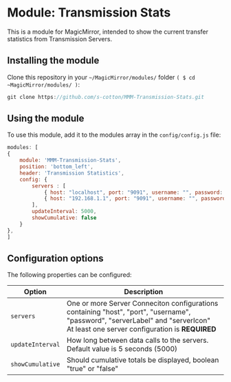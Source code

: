 # Module: Transmission Stats
This is a module for MagicMirror, intended to show the current transfer statistics from Transmission Servers.

## Installing the module
Clone this repository in your `~/MagicMirror/modules/` folder `( $ cd ~MagicMirror/modules/ )`:
````javascript
git clone https://github.com/s-cotton/MMM-Transmission-Stats.git
````

## Using the module

To use this module, add it to the modules array in the `config/config.js` file:
````javascript
modules: [
{
    module: 'MMM-Transmission-Stats',
    position: 'bottom_left',
    header: 'Transmission Statistics',
    config: {
        servers : [
        	{ host: "localhost", port: "9091", username: "", password: "", serverLabel: "Server", serverIcon:  "server" },
        	{ host: "192.168.1.1", port: "9091", username: "", password: "", serverLabel: "Server 2", serverIcon:  "archive" },
        ],
        updateInterval: 5000,
        showCumulative: false
    }
},
]
````

## Configuration options

The following properties can be configured:

<table width="100%">
	<!-- why, markdown... -->
	<thead>
		<tr>
			<th>Option</th>
			<th width="100%">Description</th>
		</tr>
	<thead>
	<tbody>
    <tr>
			<td><code>servers</code></td>
			<td>One or more Server Conneciton configurations containing "host", "port", "username", "password", "serverLabel" and "serverIcon"<br> At least one server configuration is <b>REQUIRED</b></td>
		</tr>
		<tr>
			<td><code>updateInterval</code></td>
			<td>How long between data calls to the servers. Default value is 5 seconds (5000)</td>
		</tr>
		<tr>
			<td><code>showCumulative</code></td>
			<td>Should cumulative totals be displayed, boolean "true" or "false"</td>
		</tr>
	</tbody>
</table>
